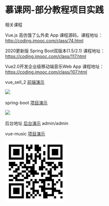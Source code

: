 # 慕课网-部分教程项目实践

相关课程

Vue.js 高仿饿了么外卖 App 课程源码，课程地址： http://coding.imooc.com/class/74.html

2020更新版 Spring Boot双版本(1.5/2.1) 课程地址：https://coding.imooc.com/class/117.html

Vue2.0开发企业级移动端音乐Web App 课程地址：https://coding.imooc.com/class/107.html

vue_sell_2 [前端演示](http://demo.gqz666.cn/sell/ "前端演示")

![](https://raw.githubusercontent.com/gxdyxh/elm2/master/vue2.5-sell/qr.png)

spring-boot [项目演示](http://demo.gqz666.cn/waimai/ "项目演示")

![](https://raw.githubusercontent.com/gxdyxh/elm2/master/springboot-sell/qr.png)

后台地址 [后台演示](http://demo.gqz666.cn/waimai/seller/login "后台演示") admin/admin

vue-music [项目演示](http://demo.gqz666.cn/music/ "项目演示")

![](https://raw.githubusercontent.com/gxdyxh/demos/master/vue-music/screenshot/music.jpg)
